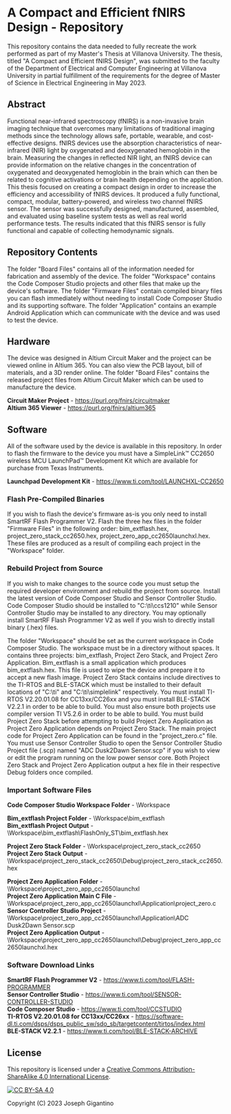 # A Compact and Efficient fNIRS Design - Repository

This repository contains the data needed to fully recreate the work performed as part of my Master's Thesis at Villanova University. The thesis, titled "A Compact and Efficient fNIRS Design", was submitted to the faculty of the Department of Electrical and Computer Engineering at Villanova University in partial fulfillment of the requirements for the degree of Master of Science in Electrical Engineering in May 2023.

## Abstract

Functional near-infrared spectroscopy (fNIRS) is a non-invasive brain imaging technique that overcomes many limitations of traditional imaging methods since the technology allows safe, portable, wearable, and cost-effective designs. fNIRS devices use the absorption characteristics of near-infrared (NIR) light by oxygenated and deoxygenated hemoglobin in the brain. Measuring the changes in reflected NIR light, an fNIRS device can provide information on the relative changes in the concentration of oxygenated and deoxygenated hemoglobin in the brain which can then be related to cognitive activations or brain health depending on the application. This thesis focused on creating a compact design in order to increase the efficiency and accessibility of fNIRS devices. It produced a fully functional, compact, modular, battery-powered, and wireless two channel fNIRS sensor. The sensor was successfully designed, manufactured, assembled, and evaluated using baseline system tests as well as real world performance tests. The results indicated that this fNIRS sensor is fully functional and capable of collecting hemodynamic signals.

## Repository Contents

The folder "Board Files" contains all of the information needed for fabrication and assembly of the device. The folder "Workspace" contains the Code Composer Studio projects and other files that make up the device's software. The folder "Firmware Files" contain compiled binary files you can flash immediately without needing to install Code Composer Studio and its supporting software. The folder "Application" contains an example Android Application which can communicate with the device and was used to test the device.

## Hardware

The device was designed in Altium Circuit Maker and the project can be viewed online in Altium 365. You can also view the PCB layout, bill of materials, and a 3D render online. The folder "Board Files" contains the released project files from Altium Circuit Maker which can be used to manufacture the device.

**Circuit Maker Project** - https://purl.org/fnirs/circuitmaker <br>
**Altium 365 Viewer** - https://purl.org/fnirs/altium365 <br>

## Software

All of the software used by the device is available in this repository. In order to flash the firmware to the device you must have a SimpleLink™ CC2650 wireless MCU LaunchPad™ Development Kit which are available for purchase from Texas Instruments.

**Launchpad Development Kit** - https://www.ti.com/tool/LAUNCHXL-CC2650 <br>

### Flash Pre-Compiled Binaries

If you wish to flash the device's firmware as-is you only need to install SmartRF Flash Programmer V2. Flash the three hex files in the folder "Firmware Files" in the following order: bim_extflash.hex, project_zero_stack_cc2650.hex, project_zero_app_cc2650launchxl.hex. These files are produced as a result of compiling each project in the "Workspace" folder.

### Rebuild Project from Source

If you wish to make changes to the source code you must setup the required developer environment and rebuild the project from source. Install the latest version of Code Composer Studio and Sensor Controller Studio. Code Composer Studio should be installed to "C:\ti\ccs1210" while Sensor Controller Studio may be installed to any directory. You may optionally install SmartRF Flash Programmer V2 as well if you wish to directly install binary (.hex) files. <br>

The folder "Workspace" should be set as the current workspace in Code Composer Studio. The workspace must be in a directory without spaces. It contains three projects:  bim_extflash, Project Zero Stack, and Project Zero Application. Bim_extflash is a small application which produces bim_extflash.hex. This file is used to wipe the device and prepare it to accept a new flash image. Project Zero Stack contains include directives to the TI-RTOS and BLE-STACK which must be installed to their default locations of "C:\ti" and "C:\ti\simplelink" respectively. You must install TI-RTOS V2.20.01.08 for CC13xx/CC26xx and you must install BLE-STACK V2.2.1 in order to be able to build. You must also ensure both projects use compiler version TI V5.2.6 in order to be able to build. You must build Project Zero Stack before attempting to build Project Zero Application as Project Zero Application depends on Project Zero Stack. The main project code for Project Zero Application can be found in the "project_zero.c" file. You must use Sensor Controller Studio to open the Sensor Controller Studio Project file (.scp) named "ADC Dusk2Dawn Sensor.scp" if you wish to view or edit the program running on the low power sensor core. Both Project Zero Stack and Project Zero Application output a hex file in their respective Debug folders once compiled.

### Important Software Files

**Code Composer Studio Workspace Folder** - \Workspace <br>

**Bim_extflash Project Folder** - \Workspace\bim_extflash <br>
**Bim_extflash Project Output** - \Workspace\bim_extflash\FlashOnly_ST\bim_extflash.hex <br>

**Project Zero Stack Folder** - \Workspace\project_zero_stack_cc2650 <br>
**Project Zero Stack Output** - \Workspace\project_zero_stack_cc2650\Debug\project_zero_stack_cc2650.hex <br>

**Project Zero Application Folder** - \Workspace\project_zero_app_cc2650launchxl <br>
**Project Zero Application Main C File** - \Workspace\project_zero_app_cc2650launchxl\Application\project_zero.c <br>
**Sensor Controller Studio Project** - \Workspace\project_zero_app_cc2650launchxl\Application\ADC Dusk2Dawn Sensor.scp <br>
**Project Zero Application Output** - \Workspace\project_zero_app_cc2650launchxl\Debug\project_zero_app_cc2650launchxl.hex <br>

### Software Download Links

**SmartRF Flash Programmer V2** - https://www.ti.com/tool/FLASH-PROGRAMMER <br>
**Sensor Controller Studio** - https://www.ti.com/tool/SENSOR-CONTROLLER-STUDIO <br>
**Code Composer Studio** - https://www.ti.com/tool/CCSTUDIO <br>
**TI-RTOS V2.20.01.08 for CC13xx/CC26xx** - https://software-dl.ti.com/dsps/dsps_public_sw/sdo_sb/targetcontent/tirtos/index.html <br>
**BLE-STACK V2.2.1** - https://www.ti.com/tool/BLE-STACK-ARCHIVE <br>

## License

This repository is licensed under a
[Creative Commons Attribution-ShareAlike 4.0 International License][cc-by-sa].

[![CC BY-SA 4.0][cc-by-sa-image]][cc-by-sa]

[cc-by-sa]: http://creativecommons.org/licenses/by-sa/4.0/
[cc-by-sa-image]: https://licensebuttons.net/l/by-sa/4.0/88x31.png
[cc-by-sa-shield]: https://img.shields.io/badge/License-CC%20BY--SA%204.0-lightgrey.svg

Copyright (C) 2023 Joseph Gigantino

